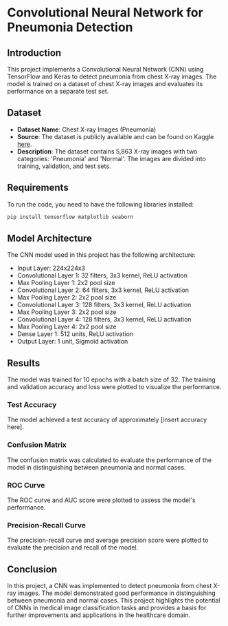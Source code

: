 

# Convolutional Neural Network for Pneumonia Detection

## Introduction

This project implements a Convolutional Neural Network (CNN) using TensorFlow and Keras to detect pneumonia from chest X-ray images. The model is trained on a dataset of chest X-ray images and evaluates its performance on a separate test set.

## Dataset

- **Dataset Name**: Chest X-ray Images (Pneumonia)
- **Source**: The dataset is publicly available and can be found on Kaggle [here](https://www.kaggle.com/paultimothymooney/chest-xray-pneumonia).
- **Description**: The dataset contains 5,863 X-ray images with two categories: 'Pneumonia' and 'Normal'. The images are divided into training, validation, and test sets.

## Requirements

To run the code, you need to have the following libraries installed:

```bash
pip install tensorflow matplotlib seaborn
```

## Model Architecture

The CNN model used in this project has the following architecture:
- Input Layer: 224x224x3
- Convolutional Layer 1: 32 filters, 3x3 kernel, ReLU activation
- Max Pooling Layer 1: 2x2 pool size
- Convolutional Layer 2: 64 filters, 3x3 kernel, ReLU activation
- Max Pooling Layer 2: 2x2 pool size
- Convolutional Layer 3: 128 filters, 3x3 kernel, ReLU activation
- Max Pooling Layer 3: 2x2 pool size
- Convolutional Layer 4: 128 filters, 3x3 kernel, ReLU activation
- Max Pooling Layer 4: 2x2 pool size
- Dense Layer 1: 512 units, ReLU activation
- Output Layer: 1 unit, Sigmoid activation

## Results

The model was trained for 10 epochs with a batch size of 32. The training and validation accuracy and loss were plotted to visualize the performance.

### Test Accuracy

The model achieved a test accuracy of approximately [insert accuracy here].

### Confusion Matrix

The confusion matrix was calculated to evaluate the performance of the model in distinguishing between pneumonia and normal cases.

### ROC Curve

The ROC curve and AUC score were plotted to assess the model's performance.

### Precision-Recall Curve

The precision-recall curve and average precision score were plotted to evaluate the precision and recall of the model.

## Conclusion

In this project, a CNN was implemented to detect pneumonia from chest X-ray images. The model demonstrated good performance in distinguishing between pneumonia and normal cases. This project highlights the potential of CNNs in medical image classification tasks and provides a basis for further improvements and applications in the healthcare domain.
